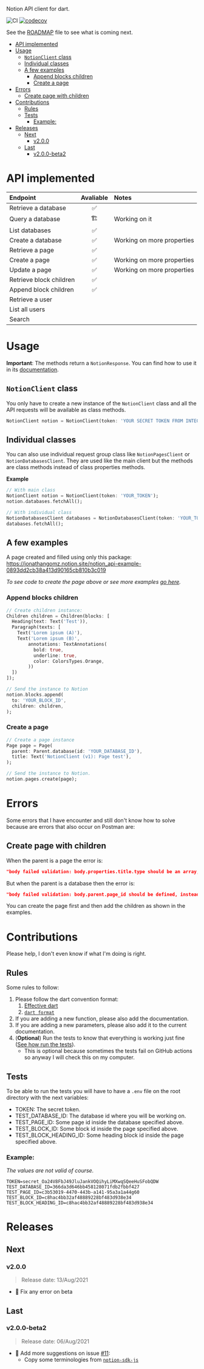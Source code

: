 Notion API client for dart.

![CI](https://github.com/jonathangomz/notion_api/actions/workflows/main.yml/badge.svg)
[![codecov](https://codecov.io/gh/jonathangomz/notion_api/branch/main/graph/badge.svg?token=4XYHP1W8ZY)](https://codecov.io/gh/jonathangomz/notion_api)

See the [ROADMAP](ROADMAP.md) file to see what is coming next.

- [API implemented](#api-implemented)
- [Usage](#usage)
  - [`NotionClient` class](#notionclient-class)
  - [Individual classes](#individual-classes)
  - [A few examples](#a-few-examples)
    - [Append blocks children](#append-blocks-children)
    - [Create a page](#create-a-page)
- [Errors](#errors)
  - [Create page with children](#create-page-with-children)
- [Contributions](#contributions)
  - [Rules](#rules)
  - [Tests](#tests)
    - [Example:](#example)
- [Releases](#releases)
  - [Next](#next)
    - [v2.0.0](#v200)
  - [Last](#last)
    - [v2.0.0-beta2](#v200-beta2)

# API implemented
| Endpoint                | Avaliable  | Notes           
|:------------------------|:----------:|:-
| Retrieve a database     |     ✅     |                 
| Query a database        |     🏗     | Working on it   
| List databases          |     ✅     | 
| Create a database       |     ✅     | Working on more properties
| Retrieve a page         |     ✅     | 
| Create a page           |     ✅     | Working on more properties
| Update a page           |     ✅     | Working on more properties
| Retrieve block children |     ✅     |
| Append block children   |     ✅     |
| Retrieve a user         |            |
| List all users          |            |
| Search                  |            |


# Usage
**Important**: The methods return a `NotionResponse`. You can find how to use it in its [documentation][1].

## `NotionClient` class
You only have to create a new instance of the `NotionClient` class and all the API requests will be available as class methods.
```dart
NotionClient notion = NotionClient(token: 'YOUR SECRET TOKEN FROM INTEGRATIONS PAGE');
```

## Individual classes
You can also use individual request group class like `NotionPagesClient` or `NotionDatabasesClient`. They are used like the main client but the methods are class methods instead of class properties methods.

**Example**
```dart
// With main class
NotionClient notion = NotionClient(token: 'YOUR_TOKEN');
notion.databases.fetchAll();

// With individual class
NotionDatabasesClient databases = NotionDatabasesClient(token: 'YOUR_TOKEN');
databases.fetchAll();
```

## A few examples
A page created and filled using only this package: \
https://jonathangomz.notion.site/notion_api-example-0893dd2cb38a413d90165cb810b3c019

_To see code to create the page above or see more examples [go here](https://github.com/jonathangomz/notion_api/blob/main/example/example.md)._

### Append blocks children
```dart
// Create children instance:
Children children = Children(blocks: [
  Heading(text: Text('Test')),
  Paragraph(texts: [
    Text('Lorem ipsum (A)'),
    Text('Lorem ipsum (B)',
        annotations: TextAnnotations(
          bold: true,
          underline: true,
          color: ColorsTypes.Orange,
        ))
  ])
]);

// Send the instance to Notion
notion.blocks.append(
  to: 'YOUR_BLOCK_ID',
  children: children,
);
```

### Create a page
```dart
// Create a page instance
Page page = Page(
  parent: Parent.database(id: 'YOUR_DATABASE_ID'),
  title: Text('NotionClient (v1): Page test'),
);

// Send the instance to Notion.
notion.pages.create(page);
```

# Errors
Some errors that I have encounter and still don't know how to solve because are errors that also occur on Postman are:
## Create page with children
When the parent is a page the error is:
```json
"body failed validation: body.properties.title.type should be an array, instead was `\"array\"`."
```
But when the parent is a database then the error is:
```json
"body failed validation: body.parent.page_id should be defined, instead was `undefined`."
```
You can create the page first and then add the children as shown in the examples.

# Contributions
Please help, I don't even know if what I'm doing is right.

## Rules
Some rules to follow:
1. Please follow the dart convention format:
   1. [Effective dart](https://dart.dev/guides/language/effective-dart)
   2. [`dart format`](https://dart.dev/tools/dart-format)
2. If you are adding a new function, please also add the documentation.
3. If you are adding a new parameters, please also add it to the current documentation.
4. (**Optional**) Run the tests to know that everything is working just fine ([See how run the tests](#tests)).
   * This is optional because sometimes the tests fail on GitHub actions so anyway I will check this on my computer.

## Tests
To be able to run the tests you will have to have a `.env` file on the root directory with the next variables:
* TOKEN: The secret token.
* TEST_DATABASE_ID: The database id where you will be working on.
* TEST_PAGE_ID: Some page id inside the database specified above.
* TEST_BLOCK_ID: Some block id inside the page specified above.
* TEST_BLOCK_HEADING_ID: Some heading block id inside the page specified above.

### Example:
_The values are not valid of course._
```
TOKEN=secret_Oa24V8FbJ49JluJankVOQihyLiMXwqSQeeHuSFobQDW
TEST_DATABASE_ID=366da3d646bb458128071fdb2fbbf427
TEST_PAGE_ID=c3b53019-4470-443b-a141-95a3a1a44g60
TEST_BLOCK_ID=c8hac4bb32af48889228bf483d938e34
TEST_BLOCK_HEADING_ID=c8hac4bb32af48889228bf483d938e34
```

# Releases
## Next
### v2.0.0
> Release date: 13/Aug/2021
* 🔧 Fix any error on beta

## Last
### v2.0.0-beta2
> Release date: 06/Aug/2021
* 🍗 Add more suggestions on issue [#11](https://github.com/jonathangomz/notion_api/issues/11):
  * Copy some terminologies from [`notion-sdk-js`](https://github.com/makenotion/notion-sdk-js)

[1]:https://pub.dev/documentation/notion_api/1.0.0-beta1/responses_notion_response/NotionResponse-class.html